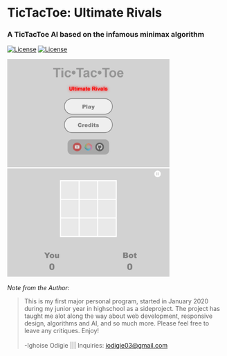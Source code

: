 # TicTacToe: Ultimate Rivals
### A TicTacToe AI based on the infamous minimax algorithm
[![License](https://img.shields.io/badge/Quick-Preview-brightgreen)](https://repl.it/@IghoiseO/TicTacToe-Ultimate-Rivals) 
[![License](http://img.shields.io/:license-mit-blue.svg?style=flat-square)](https://github.com/Iggy-o/TicTacToe-Ultimate-Rivals/blob/Primary-Branch/LICENSE)

<img src="assets/images/preview1.png" alt="preview" height = "250px">
<img src="assets/images/preview2.png" alt="preview" height = "250px">

*Note from the Author:*
>This is my first major personal program, started in January 2020 during my junior year in highschool as a sideproject. The project has taught me alot along the way about web development, responsive design, algorithms and AI, and so much more. Please feel free to leave any critiques. Enjoy! 
<br><br>-Ighoise Odigie ||| Inquiries: iodigie03@gmail.com




